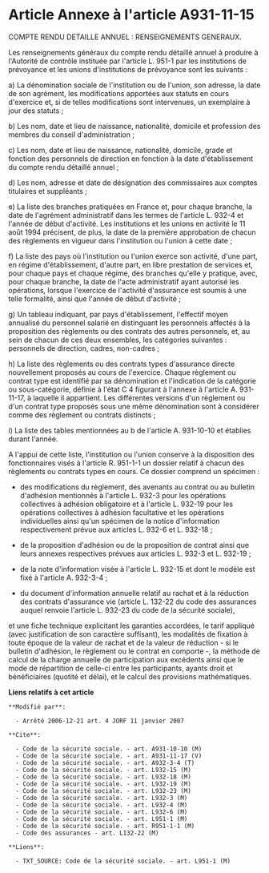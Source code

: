 # Article Annexe à l'article A931-11-15

COMPTE RENDU DETAILLE ANNUEL : RENSEIGNEMENTS GENERAUX. 

Les renseignements généraux du compte rendu détaillé annuel à produire à l'Autorité de contrôle instituée par l'article L.
951-1 par les institutions de prévoyance et les unions d'institutions de prévoyance sont les suivants :

a) La dénomination sociale de l'institution ou de l'union, son adresse, la date de son agrément, les modifications apportées
aux statuts en cours d'exercice et, si de telles modifications sont intervenues, un exemplaire à jour des statuts ;

b) Les nom, date et lieu de naissance, nationalité, domicile et profession des membres du conseil d'administration ;

c) Les nom, date et lieu de naissance, nationalité, domicile, grade et fonction des personnels de direction en fonction à la
date d'établissement du compte rendu détaillé annuel ;

d) Les nom, adresse et date de désignation des commissaires aux comptes titulaires et suppléants ;

e) La liste des branches pratiquées en France et, pour chaque branche, la date de l'agrément administratif dans les termes de
l'article L. 932-4 et l'année de début d'activité. Les institutions et les unions en activité le 11 août 1994 précisent, de
plus, la date de la première approbation de chacun des règlements en vigueur dans l'institution ou l'union à cette date ;

f) La liste des pays où l'institution ou l'union exerce son activité, d'une part, en régime d'établissement, d'autre part, en
libre prestation de services et, pour chaque pays et chaque régime, des branches qu'elle y pratique, avec, pour chaque
branche, la date de l'acte administratif ayant autorisé les opérations, lorsque l'exercice de l'activité d'assurance est
soumis à une telle formalité, ainsi que l'année de début d'activité ;

g) Un tableau indiquant, par pays d'établissement, l'effectif moyen annualisé du personnel salarié en distinguant les
personnels affectés à la proposition des règlements ou des contrats des autres personnels, et, au sein de chacun de ces deux
ensembles, les catégories suivantes : personnels de direction, cadres, non-cadres ;

h) La liste des règlements ou des contrats types d'assurance directe nouvellement proposés au cours de l'exercice. Chaque
règlement ou contrat type est identifié par sa dénomination et l'indication de la catégorie ou sous-catégorie, définie à
l'état C 4 figurant à l'annexe à l'article A. 931-11-17, à laquelle il appartient. Les différentes versions d'un règlement ou
d'un contrat type proposés sous une même dénomination sont à considérer comme des règlement ou contrats distincts ;

i) La liste des tables mentionnées au b de l'article A. 931-10-10 et établies durant l'année.

A l'appui de cette liste, l'institution ou l'union conserve à la disposition des fonctionnaires visés à l'article R. 951-1-1
un dossier relatif à chacun des règlements ou contrats types en cours. Ce dossier comprend un spécimen :

- des modifications du règlement, des avenants au contrat ou au bulletin d'adhésion mentionnés à l'article L. 932-3 pour les
opérations collectives à adhésion obligatoire et à l'article L. 932-19 pour les opérations collectives à adhésion facultative
et les opérations individuelles ainsi qu'un spécimen de la notice d'information respectivement prévue aux articles L. 932-6
et L. 932-18 ;

- de la proposition d'adhésion ou de la proposition de contrat ainsi que leurs annexes respectives prévues aux articles L.
932-3 et L. 932-19 ;

- de la note d'information visée à l'article L. 932-15 et dont le modèle est fixé à l'article A. 932-3-4 ;

- du document d'information annuelle relatif au rachat et à la réduction des contrats d'assurance vie (article L. 132-22 du
code des assurances auquel renvoie l'article L. 932-23 du code de la sécurité sociale),

et une fiche technique explicitant les garanties accordées, le tarif appliqué (avec justification de son caractère
suffisant), les modalités de fixation à toute époque de la valeur de rachat et de la valeur de réduction - si le bulletin
d'adhésion, le règlement ou le contrat en comporte -, la méthode de calcul de la charge annuelle de participation aux
excédents ainsi que le mode de répartition de celle-ci entre les participants, ayants droit et bénéficiaires (quotité et
délai), et le calcul des provisions mathématiques.

**Liens relatifs à cet article**

	**Modifié par**:

	  - Arrêté 2006-12-21 art. 4 JORF 11 janvier 2007

	**Cite**:

	  - Code de la sécurité sociale. - art. A931-10-10 (M)
	  - Code de la sécurité sociale. - art. A931-11-17 (V)
	  - Code de la sécurité sociale. - art. A932-3-4 (T)
	  - Code de la sécurité sociale. - art. L932-15 (M)
	  - Code de la sécurité sociale. - art. L932-18 (M)
	  - Code de la sécurité sociale. - art. L932-19 (M)
	  - Code de la sécurité sociale. - art. L932-23 (M)
	  - Code de la sécurité sociale. - art. L932-3 (M)
	  - Code de la sécurité sociale. - art. L932-4 (M)
	  - Code de la sécurité sociale. - art. L932-6 (M)
	  - Code de la sécurité sociale. - art. L951-1 (M)
	  - Code de la sécurité sociale. - art. R951-1-1 (M)
	  - Code des assurances - art. L132-22 (M)

	**Liens**:

	  - TXT_SOURCE: Code de la sécurité sociale. - art. L951-1 (M)
